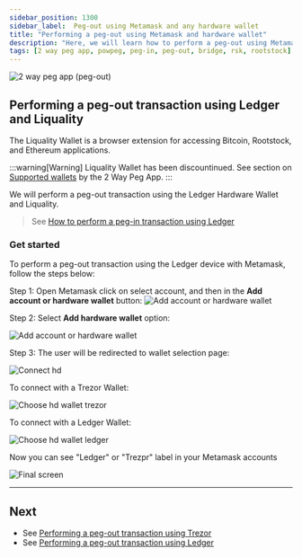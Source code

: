 ```yaml
---
sidebar_position: 1300
sidebar_label:  Peg-out using Metamask and any hardware wallet
title: "Performing a peg-out using Metamask and hardware wallet"
description: "Here, we will learn how to perform a peg-out using Metamask and hardware wallet."
tags: [2 way peg app, powpeg, peg-in, peg-out, bridge, rsk, rootstock]
---
```



![2 way peg app (peg-out)](/img/resources/two-way-peg-app/pegout.gif)

## Performing a peg-out transaction using Ledger and Liquality

The Liquality Wallet is a browser extension for accessing Bitcoin, Rootstock, and Ethereum applications. 

:::warning[Warning]
Liquality Wallet has been discountinued. See section on [Supported wallets](/resources/guides/two-way-peg-app/advanced-operations/supported-wallets) by the 2 Way Peg App.
:::

We will perform a peg-out transaction using the Ledger Hardware Wallet and Liquality.

> See [How to perform a peg-in transaction using Ledger](/resources/guides/two-way-peg-app/pegin/ledger/)

### Get started

To perform a peg-out transaction using the Ledger device with Metamask, follow the steps below:

Step 1: Open Metamask click on select account, and then in the **Add account or hardware wallet** button:
![Add account or hardware wallet](/img/resources/two-way-peg-app/add-account-or-hdwallet.png)

Step 2: Select **Add hardware wallet** option:

![Add account or hardware wallet](/img/resources/two-way-peg-app/nn-add-account.png)

Step 3: The user will be redirected to wallet selection page:

![Connect hd](/img/resources/two-way-peg-app/mm-hd-selection-page.png)

To connect with a Trezor Wallet:

![Choose hd wallet trezor](/img/resources/two-way-peg-app/mm-trezor-connect.png)

To connect with a Ledger Wallet:

![Choose hd wallet ledger](/img/resources/two-way-peg-app/mm-ledger-connect.png)

Now you can see "Ledger" or "Trezpr" label in your Metamask accounts

![Final screen](/img/resources/two-way-peg-app/trezor-wallet-imported-metamask.png)

----

## Next
* See [Performing a peg-out transaction using Trezor](/resources/guides/two-way-peg-app/pegout/trezor/)
* See [Performing a peg-out transaction using Ledger](/resources/guides/two-way-peg-app/pegout/ledger/)